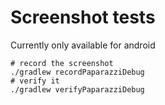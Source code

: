 # Screenshot tests

Currently only available for android

```shell
# record the screenshot
./gradlew recordPaparazziDebug
# verify it
./gradlew verifyPaparazziDebug
```

